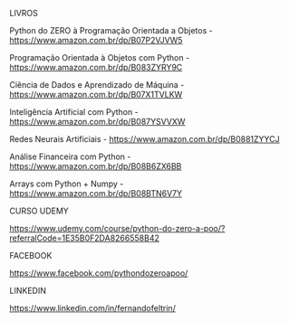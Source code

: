LIVROS

Python do ZERO à Programação Orientada a Objetos - https://www.amazon.com.br/dp/B07P2VJVW5

Programação Orientada à Objetos com Python - https://www.amazon.com.br/dp/B083ZYRY9C

Ciência de Dados e Aprendizado de Máquina - https://www.amazon.com.br/dp/B07X1TVLKW

Inteligência Artificial com Python - https://www.amazon.com.br/dp/B087YSVVXW

Redes Neurais Artificiais - https://www.amazon.com.br/dp/B0881ZYYCJ

Análise Financeira com Python - https://www.amazon.com.br/dp/B08B6ZX6BB

Arrays com Python + Numpy - https://www.amazon.com.br/dp/B08BTN6V7Y



CURSO UDEMY

https://www.udemy.com/course/python-do-zero-a-poo/?referralCode=1E35B0F2DA8266558B42



FACEBOOK

https://www.facebook.com/pythondozeroapoo/


LINKEDIN

https://www.linkedin.com/in/fernandofeltrin/
